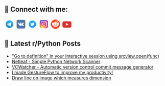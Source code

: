 ## 🔎 Connect with me:
[<img src="https://github.com/bullbesh/bullbesh/blob/main/images/Telegram.png" width="32" height="32" />](https://t.me/bullbesh)
[<img src="https://github.com/bullbesh/bullbesh/blob/main/images/VK.png" width="32" height="32" />](https://vk.com/bullbesh)
[<img src="https://github.com/bullbesh/bullbesh/blob/main/images/Twitter.png" width="32" height="32" />](https://twitter.com/bullbesh1)
[<img src="https://github.com/bullbesh/bullbesh/blob/main/images/Instagram.png" width="32" height="32" />](https://www.instagram.com/bullbesh)
[<img src="https://github.com/bullbesh/bullbesh/blob/main/images/Reddit.png" width="32" height="32" />](https://www.reddit.com/user/bullbesh)
[<img src="https://github.com/bullbesh/bullbesh/blob/main/images/YouTube.png" width="32" height="32" />](https://www.youtube.com/channel/UCtfjRs6uzgq5mfm8S06WTcg)

## 📕 Latest r/Python Posts
<!-- BLOG-POST-LIST:START -->
- [&quot;Go to definition&quot; in your interactive session using srcview.open&lpar;func&rpar;](https://www.reddit.com/r/Python/comments/1e3quog/go_to_definition_in_your_interactive_session/)
- [Netleaf - Simple Python Network Scanner](https://www.reddit.com/r/Python/comments/1e3qepd/netleaf_simple_python_network_scanner/)
- [VCWatcher - Automatic version control commit message generator](https://www.reddit.com/r/Python/comments/1e3q3uv/vcwatcher_automatic_version_control_commit/)
- [I made GestureFlow to improve my productivity!](https://www.reddit.com/r/Python/comments/1e3jye6/i_made_gestureflow_to_improve_my_productivity/)
- [Draw line on image which measures dimension](https://www.reddit.com/r/Python/comments/1e3i80c/draw_line_on_image_which_measures_dimension/)
<!-- BLOG-POST-LIST:END -->
